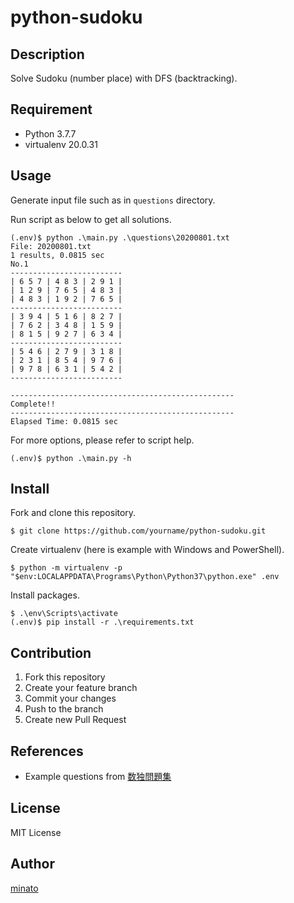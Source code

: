 # python-sudoku

## Description

Solve Sudoku (number place) with DFS (backtracking).

## Requirement

- Python 3.7.7
- virtualenv 20.0.31

## Usage

Generate input file such as in ``questions`` directory.

Run script as below to get all solutions.

```
(.env)$ python .\main.py .\questions\20200801.txt
File: 20200801.txt
1 results, 0.0815 sec
No.1
-------------------------
| 6 5 7 | 4 8 3 | 2 9 1 |
| 1 2 9 | 7 6 5 | 4 8 3 |
| 4 8 3 | 1 9 2 | 7 6 5 |
-------------------------
| 3 9 4 | 5 1 6 | 8 2 7 |
| 7 6 2 | 3 4 8 | 1 5 9 |
| 8 1 5 | 9 2 7 | 6 3 4 |
-------------------------
| 5 4 6 | 2 7 9 | 3 1 8 |
| 2 3 1 | 8 5 4 | 9 7 6 |
| 9 7 8 | 6 3 1 | 5 4 2 |
-------------------------

--------------------------------------------------
Complete!!
--------------------------------------------------
Elapsed Time: 0.0815 sec
```

For more options, please refer to script help.

```
(.env)$ python .\main.py -h
```

## Install

Fork and clone this repository.

```
$ git clone https://github.com/yourname/python-sudoku.git
```

Create virtualenv (here is example with Windows and PowerShell).

```
$ python -m virtualenv -p "$env:LOCALAPPDATA\Programs\Python\Python37\python.exe" .env
```

Install packages.

```
$ .\env\Scripts\activate
(.env)$ pip install -r .\requirements.txt
```

## Contribution

1. Fork this repository
2. Create your feature branch
3. Commit your changes
4. Push to the branch
5. Create new Pull Request

## References

- Example questions from [数独問題集](http://www.sudokugame.org/)

## License

MIT License

## Author

[minato](https://blog.minatoproject.com/)
